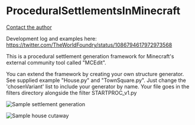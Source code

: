 # ProceduralSettlementsInMinecraft
[Contact the author](@TheWorldFoundry)

Development log and examples here: https://twitter.com/TheWorldFoundry/status/1086794617972973568

This is a procedural settlement generation framework for Minecraft's external community tool called "MCEdit".

You can extend the framework by creating your own structure generator. See supplied example "House.py" and "TownSquare.py". Just change the 'chosenVariant' list to include your generator by name. Your file goes in the filters directory alongside the filter STARTPROC_v1.py

![Sample settlement generation](https://pbs.twimg.com/media/DxURuvDU8AAzqkG.jpg)

![Sample house cutaway](https://pbs.twimg.com/media/Dwx_lYvUwAAM3Vh.jpg)
